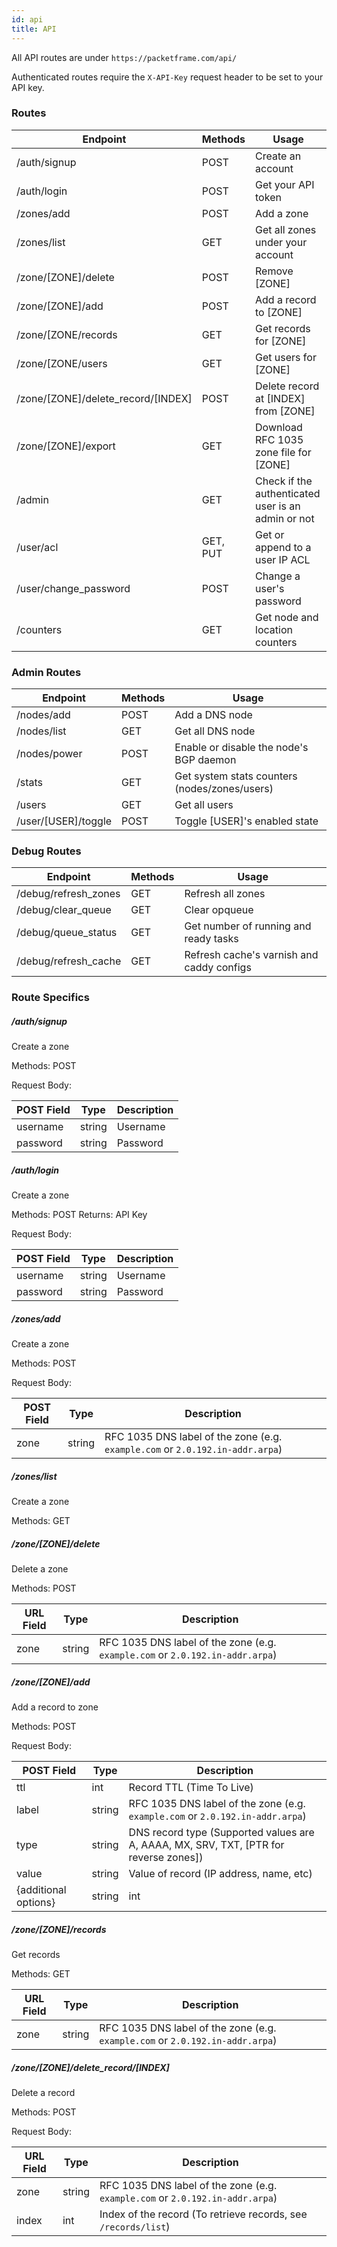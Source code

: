 ```yaml
---
id: api
title: API
---
```


All API routes are under `https://packetframe.com/api/`

Authenticated routes require the `X-API-Key` request header to be set to your API key.

### Routes

| Endpoint                           | Methods | Usage                                |
| ---------------------------------- | ------- | ------------------------------------ |
| /auth/signup                       | POST    | Create an account                    |
| /auth/login                        | POST    | Get your API token                   |
| /zones/add                         | POST    | Add a zone                           |
| /zones/list                        | GET     | Get all zones under your account     |
| /zone/[ZONE]/delete                | POST    | Remove [ZONE]                        |
| /zone/[ZONE]/add                   | POST    | Add a record to [ZONE]               |
| /zone/[ZONE/records                | GET     | Get records for [ZONE]               |
| /zone/[ZONE/users                  | GET     | Get users for [ZONE]                 |
| /zone/[ZONE]/delete_record/[INDEX] | POST    | Delete record at [INDEX] from [ZONE] |
| /zone/[ZONE]/export | GET   | Download RFC 1035 zone file for [ZONE] |
| /admin | GET   | Check if the authenticated user is an admin or not |
| /user/acl | GET, PUT   | Get or append to a user IP ACL |
| /user/change_password | POST   | Change a user's password |
| /counters | GET  | Get node and location counters |

### Admin Routes
| Endpoint                           | Methods | Usage                                |
| ---------------------------------- | ------- | ------------------------------------ |
| /nodes/add | POST   | Add a DNS node |
| /nodes/list | GET   | Get all DNS node |
| /nodes/power | POST   | Enable or disable the node's BGP daemon |
| /stats | GET   | Get system stats counters (nodes/zones/users) |
| /users | GET   | Get all users |
| /user/[USER]/toggle | POST   | Toggle [USER]'s enabled state |

### Debug Routes
| Endpoint                           | Methods | Usage                                |
| ---------------------------------- | ------- | ------------------------------------ |
| /debug/refresh_zones | GET   | Refresh all zones |
| /debug/clear_queue | GET   | Clear opqueue |
| /debug/queue_status | GET   | Get number of running and ready tasks |
| /debug/refresh_cache | GET   | Refresh cache's varnish and caddy configs |

### Route Specifics

##### /auth/signup

Create a zone

Methods: POST

Request Body:

| POST Field | Type   | Description |
| ---------- | ------ | ----------- |
| username   | string | Username    |
| password   | string | Password    |


##### /auth/login

Create a zone

Methods: POST
Returns: API Key

Request Body:

| POST Field | Type   | Description |
| ---------- | ------ | ----------- |
| username   | string | Username    |
| password   | string | Password    |



##### /zones/add
Create a zone

Methods: POST

Request Body:

| POST Field | Type   | Description                                                  |
| ---------- | ------ | ------------------------------------------------------------ |
| zone       | string | RFC 1035 DNS label of the zone (e.g. `example.com` or `2.0.192.in-addr.arpa`) |



##### /zones/list

Create a zone

Methods: GET



##### /zone/[ZONE]/delete

Delete a zone

Methods: POST

| URL Field | Type   | Description                                                  |
| --------- | ------ | ------------------------------------------------------------ |
| zone      | string | RFC 1035 DNS label of the zone (e.g. `example.com` or `2.0.192.in-addr.arpa`) |



##### /zone/[ZONE]/add

Add a record to zone

Methods: POST

Request Body:

| POST Field | Type   | Description                                                  |
| ------ | ------ | ------------------------------------------------------------ |
| ttl    | int | Record TTL (Time To Live)                                    |
| label | string | RFC 1035 DNS label of the zone (e.g. `example.com` or `2.0.192.in-addr.arpa`) |
| type      | string | DNS record type (Supported values are A, AAAA, MX, SRV, TXT, [PTR for reverse zones]) |
| value      | string | Value of record (IP address, name, etc) |
| {additional options}      | string|int | additional options for specific zone type |



##### /zone/[ZONE]/records

Get records

Methods: GET

| URL Field | Type   | Description                                                  |
| --------- | ------ | ------------------------------------------------------------ |
| zone      | string | RFC 1035 DNS label of the zone (e.g. `example.com` or `2.0.192.in-addr.arpa`) |



##### /zone/[ZONE]/delete_record/[INDEX]

Delete a record

Methods: POST

Request Body:

| URL Field | Type   | Description                                                  |
| --------- | ------ | ------------------------------------------------------------ |
| zone      | string | RFC 1035 DNS label of the zone (e.g. `example.com` or `2.0.192.in-addr.arpa`) |
| index     | int    | Index of the record (To retrieve records, see `/records/list`) |
